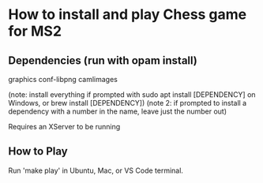 # How to install and play Chess game for MS2

## Dependencies (run with opam install)
graphics
conf-libpng
camlimages

(note: install everything if prompted with sudo apt install [DEPENDENCY] on 
Windows, or brew install [DEPENDENCY])
(note 2: if prompted to install a dependency with a number in the name, leave
just the number out)

Requires an XServer to be running

## How to Play

Run 'make play' in Ubuntu, Mac, or VS Code terminal.